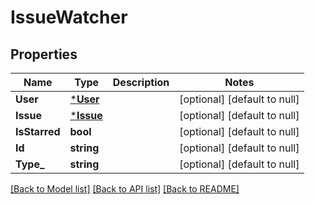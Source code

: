# IssueWatcher

## Properties
Name | Type | Description | Notes
------------ | ------------- | ------------- | -------------
**User** | [***User**](User.md) |  | [optional] [default to null]
**Issue** | [***Issue**](Issue.md) |  | [optional] [default to null]
**IsStarred** | **bool** |  | [optional] [default to null]
**Id** | **string** |  | [optional] [default to null]
**Type_** | **string** |  | [optional] [default to null]

[[Back to Model list]](../README.md#documentation-for-models) [[Back to API list]](../README.md#documentation-for-api-endpoints) [[Back to README]](../README.md)

